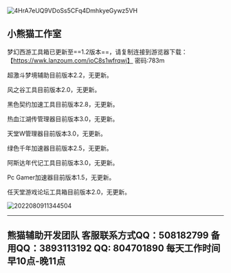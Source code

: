 
![4HrA7eUQ9VDoSs5CFq4DmhkyeGywz5VH](https://github.com/xxmgzs/cn/assets/168041422/3ffd9ff3-4965-42c0-94b5-8a6d7c2638ad)





 小熊猫工作室
--------------

梦幻西游工具箱已更新至==1.2版本==，请复制连接到游览器下载：【https://wwk.lanzoum.com/ioC8s1wfrqwj】  密码:783m

超激斗梦境辅助目前版本2.2，无更新。

风之谷工具目前版本2.0，无更新。

黑色契约加速工具目前版本2.8，无更新。

热血江湖传管理器目前版本3.0，无更新。

天堂W管理器目前版本3.0，无更新。

绿色千年加速器目前版本2.5，无更新。

阿斯达年代记工具目前版本3.0，无更新。

Pc Gamer加速器目前版本1.5，无更新。

任天堂游戏论坛工具箱目前版本2.0，无更新。


![2022080911344504](https://github.com/xxmgzs/cn/assets/168041422/ac1f721e-413b-4013-997f-0018314fe0c2)


---------------
熊猫辅助开发团队
客服联系方式QQ：508182799
备用QQ：3893113192 QQ: 804701890
每天工作时间早10点-晚11点
----------------


